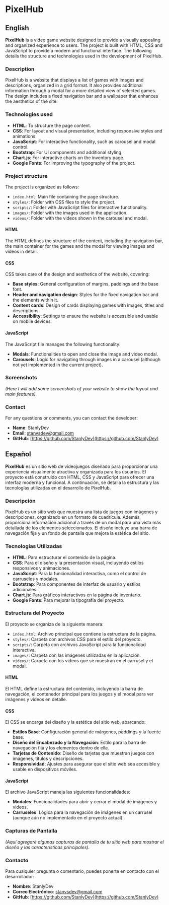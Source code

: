 # PixelHub

## English

**PixelHub** is a video game website designed to provide a visually appealing and organized experience to users. The project is built with HTML, CSS and JavaScript to provide a modern and functional interface. The following details the structure and technologies used in the development of PixelHub.

### Description

PixelHub is a website that displays a list of games with images and descriptions, organized in a grid format. It also provides additional information through a modal for a more detailed view of selected games. The design includes a fixed navigation bar and a wallpaper that enhances the aesthetics of the site.

### Technologies used

- **HTML**: To structure the page content.
- **CSS**: For layout and visual presentation, including responsive styles and animations.
- **JavaScript**: For interactive functionality, such as carousel and modal control.
- **Bootstrap**: For UI components and additional styling.
- **Chart.js**: For interactive charts on the inventory page.
- **Google Fonts**: For improving the typography of the project.

### Project structure

The project is organized as follows:

- `index.html`: Main file containing the page structure.
- `styles/`: Folder with CSS files to style the project.
- `scripts/`: Folder with JavaScript files for interactive functionality.
- `images/`: Folder with the images used in the application.
- `videos/`: Folder with the videos shown in the carousel and modal.

#### HTML

The HTML defines the structure of the content, including the navigation bar, the main container for the games and the modal for viewing images and videos in detail.

#### CSS

CSS takes care of the design and aesthetics of the website, covering:

- **Base styles**: General configuration of margins, paddings and the base font.
- **Header and navigation design**: Styles for the fixed navigation bar and the elements within it.
- **Content cards**: Design of cards displaying games with images, titles and descriptions.
- **Accessibility**: Settings to ensure the website is accessible and usable on mobile devices.

#### JavaScript

The JavaScript file manages the following functionality:

- **Modals**: Functionalities to open and close the image and video modal.
- **Carousels**: Logic for navigating through images in a carousel (although not yet implemented in the current project).

### Screenshots

*(Here I will add some screenshots of your website to show the layout and main features).*

### Contact

For any questions or comments, you can contact the developer:

- **Name**: StanlyDev
- **Email**: [stanvsdev@gmail.com](mailto:stanvsdev@gmail.com)
- **GitHub**: [https://github.com/StanlyDev](https://github.com/StanlyDev)

## Español

**PixelHub** es un sitio web de videojuegos diseñado para proporcionar una experiencia visualmente atractiva y organizada para los usuarios. El proyecto está construido con HTML, CSS y JavaScript para ofrecer una interfaz moderna y funcional. A continuación, se detalla la estructura y las tecnologías utilizadas en el desarrollo de PixelHub.

### Descripción

PixelHub es un sitio web que muestra una lista de juegos con imágenes y descripciones, organizado en un formato de cuadrícula. Además, proporciona información adicional a través de un modal para una vista más detallada de los elementos seleccionados. El diseño incluye una barra de navegación fija y un fondo de pantalla que mejora la estética del sitio.

### Tecnologías Utilizadas

- **HTML**: Para estructurar el contenido de la página.
- **CSS**: Para el diseño y la presentación visual, incluyendo estilos responsivos y animaciones.
- **JavaScript**: Para la funcionalidad interactiva, como el control de carruseles y modales.
- **Bootstrap**: Para componentes de interfaz de usuario y estilos adicionales.
- **Chart.js**: Para gráficos interactivos en la página de inventario.
- **Google Fonts**: Para mejorar la tipografía del proyecto.

### Estructura del Proyecto

El proyecto se organiza de la siguiente manera:

- `index.html`: Archivo principal que contiene la estructura de la página.
- `styles/`: Carpeta con archivos CSS para el estilo del proyecto.
- `scripts/`: Carpeta con archivos JavaScript para la funcionalidad interactiva.
- `images/`: Carpeta con las imágenes utilizadas en la aplicación.
- `videos/`: Carpeta con los videos que se muestran en el carrusel y el modal.

#### HTML

El HTML define la estructura del contenido, incluyendo la barra de navegación, el contenedor principal para los juegos y el modal para ver imágenes y videos en detalle.

#### CSS

El CSS se encarga del diseño y la estética del sitio web, abarcando:

- **Estilos Base**: Configuración general de márgenes, paddings y la fuente base.
- **Diseño del Encabezado y la Navegación**: Estilo para la barra de navegación fija y los elementos dentro de ella.
- **Tarjetas de Contenido**: Diseño de tarjetas que muestran juegos con imágenes, títulos y descripciones.
- **Responsividad**: Ajustes para asegurar que el sitio web sea accesible y usable en dispositivos móviles.

#### JavaScript

El archivo JavaScript maneja las siguientes funcionalidades:

- **Modales**: Funcionalidades para abrir y cerrar el modal de imágenes y videos.
- **Carruseles**: Lógica para la navegación de imágenes en un carrusel (aunque aún no implementado en el proyecto actual).

### Capturas de Pantalla

*(Aquí agregaré algunas capturas de pantalla de tu sitio web para mostrar el diseño y las características principales).*

### Contacto

Para cualquier pregunta o comentario, puedes ponerte en contacto con el desarrollador:

- **Nombre**: StanlyDev
- **Correo Electrónico**: [stanvsdev@gmail.com](mailto:stanvsdev@gmail.com)
- **GitHub**: [https://github.com/StanlyDev](https://github.com/StanlyDev)
